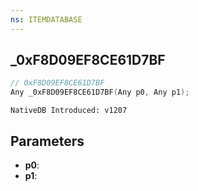 ```yaml
---
ns: ITEMDATABASE
---
```

## _0xF8D09EF8CE61D7BF

```c
// 0xF8D09EF8CE61D7BF
Any _0xF8D09EF8CE61D7BF(Any p0, Any p1);
```

```
NativeDB Introduced: v1207
```

## Parameters
* **p0**:
* **p1**:
